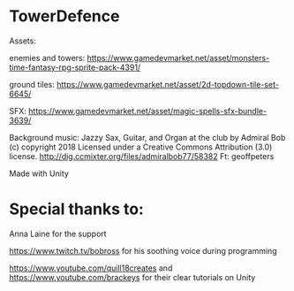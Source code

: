 # TowerDefence

Assets:

enemies and towers: https://www.gamedevmarket.net/asset/monsters-time-fantasy-rpg-sprite-pack-4391/

ground tiles: https://www.gamedevmarket.net/asset/2d-topdown-tile-set-6645/

SFX: https://www.gamedevmarket.net/asset/magic-spells-sfx-bundle-3639/

Background music: Jazzy Sax, Guitar, and Organ at the club by Admiral Bob (c) copyright 2018 Licensed under a Creative Commons Attribution (3.0) license. http://dig.ccmixter.org/files/admiralbob77/58382 Ft: geoffpeters

Made with Unity

# Special thanks to:
  Anna Laine for the support
  
 
  https://www.twitch.tv/bobross for his soothing voice during programming
  
  
  https://www.youtube.com/quill18creates and  https://www.youtube.com/brackeys  for their clear tutorials on Unity
  
  
